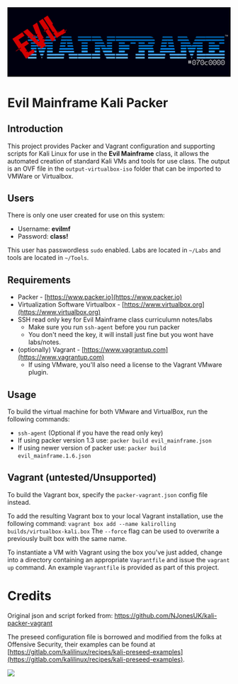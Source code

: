<img src="https://raw.githubusercontent.com/mainframed/evil-mainframe-packer/master/logo.png">

# Evil Mainframe Kali Packer

## Introduction

This project provides Packer and Vagrant configuration and supporting scripts for Kali Linux for use in the **Evil Mainframe** class, it allows the automated creation of standard Kali VMs and tools for use class. The output is an OVF file in the `output-virtualbox-iso` folder that can be imported to VMWare or Virtualbox.

## Users
There is only one user created for use on this system:

* Username: **evilmf**
* Password: **class!**

This user has passwordless `sudo` enabled. Labs are located in `~/Labs` and tools are located in `~/Tools`.

## Requirements
* Packer - [https://www.packer.io](https://www.packer.io)
* Virtualization Software Virtualbox  - [https://www.virtualbox.org](https://www.virtualbox.org)
* SSH read only key for Evil Mainframe class curriculumn notes/labs
    * Make sure you run `ssh-agent` before you run packer
    * You don't need the key, it will install just fine but you wont have labs/notes.
* (optionally) Vagrant - [https://www.vagrantup.com](https://www.vagrantup.com)
    * If using VMware, you'll also need a license to the Vagrant VMware plugin.


## Usage
To build the virtual machine for both VMware and VirtualBox, run the following commands:

* `ssh-agent` (Optional if you have the read only key)
* If using packer version 1.3 use: `packer build evil_mainframe.json`
* If using newer version of packer use: `packer build evil_mainframe.1.6.json`


## Vagrant (untested/Unsupported)

To build the Vagrant box, specify the `packer-vagrant.json` config file instead.

To add the resulting Vagrant box to your local Vagrant installation, use the following command:
```vagrant box add --name kalirolling builds/virtualbox-kali.box```
The `--force` flag can be used to overwrite a previously built box with the same name.

To instantiate a VM with Vagrant using the box you've just added, change into a directory containing an appropriate `Vagrantfile` and issue the `vagrant up` command. An example `Vagrantfile` is provided as part of this project.

# Credits
Original json and script forked from: https://github.com/NJonesUK/kali-packer-vagrant

The preseed configuration file is borrowed and modified from the folks at Offensive Security, their examples can be found at [https://gitlab.com/kalilinux/recipes/kali-preseed-examples](https://gitlab.com/kalilinux/recipes/kali-preseed-examples).


<img src="https://raw.githubusercontent.com/mainframed/evil-mainframe-packer/master/screenshot.png">

